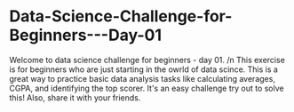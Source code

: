 # Data-Science-Challenge-for-Beginners---Day-01
Welcome to data science challenge for beginners - day 01.
/n This exercise is for beginners who are just starting in the owrld of data scince. 
This is a great way to practice basic data analysis tasks like calculating averages, CGPA, and identifying the top scorer. 
It's an easy challenge try out to solve this!
Also, share it with your friends.
